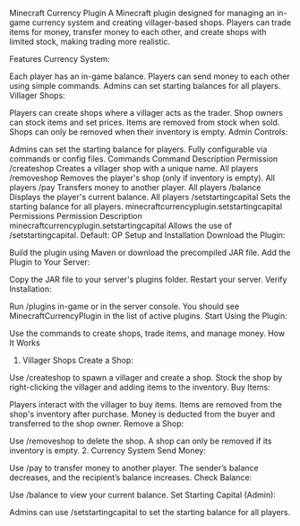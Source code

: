 Minecraft Currency Plugin
A Minecraft plugin designed for managing an in-game currency system and creating villager-based shops. Players can trade items for money, transfer money to each other, and create shops with limited stock, making trading more realistic.

Features
Currency System:

Each player has an in-game balance.
Players can send money to each other using simple commands.
Admins can set starting balances for all players.
Villager Shops:

Players can create shops where a villager acts as the trader.
Shop owners can stock items and set prices.
Items are removed from stock when sold.
Shops can only be removed when their inventory is empty.
Admin Controls:

Admins can set the starting balance for players.
Fully configurable via commands or config files.
Commands
Command	Description	Permission
/createshop <shopName>	Creates a villager shop with a unique name.	All players
/removeshop <shopName>	Removes the player's shop (only if inventory is empty).	All players
/pay <player> <amount>	Transfers money to another player.	All players
/balance	Displays the player's current balance.	All players
/setstartingcapital <amount>	Sets the starting balance for all players.	minecraftcurrencyplugin.setstartingcapital
Permissions
Permission	Description
minecraftcurrencyplugin.setstartingcapital	Allows the use of /setstartingcapital. Default: OP
Setup and Installation
Download the Plugin:

Build the plugin using Maven or download the precompiled JAR file.
Add the Plugin to Your Server:

Copy the JAR file to your server's plugins folder.
Restart your server.
Verify Installation:

Run /plugins in-game or in the server console.
You should see MinecraftCurrencyPlugin in the list of active plugins.
Start Using the Plugin:

Use the commands to create shops, trade items, and manage money.
How It Works
1. Villager Shops
Create a Shop:

Use /createshop <shopName> to spawn a villager and create a shop.
Stock the shop by right-clicking the villager and adding items to the inventory.
Buy Items:

Players interact with the villager to buy items.
Items are removed from the shop's inventory after purchase.
Money is deducted from the buyer and transferred to the shop owner.
Remove a Shop:

Use /removeshop <shopName> to delete the shop.
A shop can only be removed if its inventory is empty.
2. Currency System
Send Money:

Use /pay <player> <amount> to transfer money to another player.
The sender’s balance decreases, and the recipient’s balance increases.
Check Balance:

Use /balance to view your current balance.
Set Starting Capital (Admin):

Admins can use /setstartingcapital <amount> to set the starting balance for all players.
